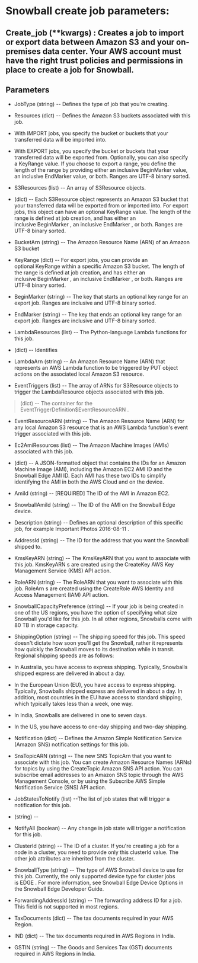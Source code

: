 # Snowball create job parameters:

## Create_job (**kwargs) : Creates a job to import or export data between Amazon S3 and your on-premises data center. Your AWS account must have the right trust policies and permissions in place to create a job for Snowball.
 
Parameters
----------

* JobType (string) -- Defines the type of job that you're creating.

* Resources (dict) --
Defines the Amazon S3 buckets associated with this job.

* With IMPORT jobs, you specify the bucket or buckets that your transferred data will be imported into.

* With EXPORT jobs, you specify the bucket or buckets that your transferred data will be exported from. Optionally, you can also specify 
a KeyRange value. If you choose to export a range, you define the length of the range by providing either an inclusive BeginMarker value, an inclusive EndMarker value, or both. Ranges are UTF-8 binary sorted.

* S3Resources (list) --
   An array of S3Resource objects.

* (dict) --
Each S3Resource object represents an Amazon S3 bucket that your transferred data will be exported from or imported into. For export jobs, this object can have an optional KeyRange value. The length of the range is defined at job creation, and has either an inclusive BeginMarker , an inclusive EndMarker , or both. Ranges are UTF-8 binary sorted.

* BucketArn (string) --
      The Amazon Resource Name (ARN) of an Amazon S3 bucket
      
* KeyRange (dict) --
For export jobs, you can provide an optional KeyRange within a specific Amazon S3 bucket. The length of the range is defined at job creation, and has either an inclusive BeginMarker , an inclusive EndMarker , or both. Ranges are UTF-8 binary sorted.

* BeginMarker (string) --
The key that starts an optional key range for an export job. Ranges are inclusive and UTF-8 binary sorted.

* EndMarker (string) --
The key that ends an optional key range for an export job. Ranges are inclusive and UTF-8 binary sorted.

* LambdaResources (list) --
   The Python-language Lambda functions for this job.

* (dict) --
      Identifies

* LambdaArn (string) --
An Amazon Resource Name (ARN) that represents an AWS Lambda function to be triggered by PUT object actions on the associated local Amazon S3 resource.

* EventTriggers (list) --
The array of ARNs for S3Resource objects to trigger the LambdaResource objects associated with this job.
> (dict) --
      The container for the EventTriggerDefinition$EventResourceARN .

* EventResourceARN (string) --
The Amazon Resource Name (ARN) for any local Amazon S3 resource that is an AWS Lambda function's event trigger associated with this job.

* Ec2AmiResources (list) --
   The Amazon Machine Images (AMIs) associated with this job.

* (dict) -- A JSON-formatted object that contains the IDs for an Amazon Machine Image (AMI), including the Amazon EC2 AMI ID and the  Snowball Edge AMI ID. Each AMI has these two IDs to simplify identifying the AMI in both the AWS Cloud and on the device.

* AmiId (string) -- [REQUIRED]
      The ID of the AMI in Amazon EC2.

* SnowballAmiId (string) --
      The ID of the AMI on the Snowball Edge device.

* Description (string) -- Defines an optional description of this specific job, for example Important Photos 2016-08-11 .

* AddressId (string) -- The ID for the address that you want the Snowball shipped to.

* KmsKeyARN (string) -- The KmsKeyARN that you want to associate with this job. KmsKeyARN s are created using the CreateKey AWS Key Management Service (KMS) API action.

* RoleARN (string) -- The RoleARN that you want to associate with this job. RoleArn s are created using the CreateRole AWS Identity and Access Management (IAM) API action.

* SnowballCapacityPreference (string) -- If your job is being created in one of the US regions, you have the option of specifying what size Snowball you'd like for this job. In all other regions, Snowballs come with 80 TB in storage capacity.

* ShippingOption (string) --
The shipping speed for this job. This speed doesn't dictate how soon you'll get the Snowball, rather it represents how quickly the Snowball moves to its destination while in transit. Regional shipping speeds are as follows:

* In Australia, you have access to express shipping. Typically, Snowballs shipped express are delivered in about a day.
* In the European Union (EU), you have access to express shipping. Typically, Snowballs shipped express are delivered in about a day. In addition, most countries in the EU have access to standard shipping, which typically takes less than a week, one way.
* In India, Snowballs are delivered in one to seven days.
* In the US, you have access to one-day shipping and two-day shipping.

* Notification (dict) -- Defines the Amazon Simple Notification Service (Amazon SNS) notification settings for this job.

* SnsTopicARN (string) --
The new SNS TopicArn that you want to associate with this job. You can create Amazon Resource Names (ARNs) for topics by using the CreateTopic Amazon SNS API action.
You can subscribe email addresses to an Amazon SNS topic through the AWS Management Console, or by using the Subscribe AWS Simple Notification Service (SNS) API action.

* JobStatesToNotify (list) --The list of job states that will trigger a notification for this job.

* (string) --

* NotifyAll (boolean) -- Any change in job state will trigger a notification for this job.

* ClusterId (string) -- The ID of a cluster. If you're creating a job for a node in a cluster, you need to provide only this clusterId value. The other job attributes are inherited from the cluster.

* SnowballType (string) --
The type of AWS Snowball device to use for this job. Currently, the only supported device type for cluster jobs is EDGE .
For more information, see Snowball Edge Device Options in the Snowball Edge Developer Guide.

* ForwardingAddressId (string) -- The forwarding address ID for a job. This field is not supported in most regions.

* TaxDocuments (dict) -- The tax documents required in your AWS Region.

* IND (dict) -- The tax documents required in AWS Regions in India.

* GSTIN (string) -- The Goods and Services Tax (GST) documents required in AWS Regions in India.

